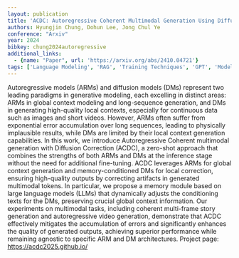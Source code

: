 ```yaml
---
layout: publication
title: 'ACDC: Autoregressive Coherent Multimodal Generation Using Diffusion Correction'
authors: Hyungjin Chung, Dohun Lee, Jong Chul Ye
conference: "Arxiv"
year: 2024
bibkey: chung2024autoregressive
additional_links:
  - {name: "Paper", url: 'https://arxiv.org/abs/2410.04721'}
tags: ['Language Modeling', 'RAG', 'Training Techniques', 'GPT', 'Model Architecture', 'Fine-Tuning', 'Merging', 'Applications', 'Multimodal Models', 'Pretraining Methods']
---
```

Autoregressive models (ARMs) and diffusion models (DMs) represent two leading
paradigms in generative modeling, each excelling in distinct areas: ARMs in
global context modeling and long-sequence generation, and DMs in generating
high-quality local contexts, especially for continuous data such as images and
short videos. However, ARMs often suffer from exponential error accumulation
over long sequences, leading to physically implausible results, while DMs are
limited by their local context generation capabilities. In this work, we
introduce Autoregressive Coherent multimodal generation with Diffusion
Correction (ACDC), a zero-shot approach that combines the strengths of both
ARMs and DMs at the inference stage without the need for additional
fine-tuning. ACDC leverages ARMs for global context generation and
memory-conditioned DMs for local correction, ensuring high-quality outputs by
correcting artifacts in generated multimodal tokens. In particular, we propose
a memory module based on large language models (LLMs) that dynamically adjusts
the conditioning texts for the DMs, preserving crucial global context
information. Our experiments on multimodal tasks, including coherent
multi-frame story generation and autoregressive video generation, demonstrate
that ACDC effectively mitigates the accumulation of errors and significantly
enhances the quality of generated outputs, achieving superior performance while
remaining agnostic to specific ARM and DM architectures. Project page:
https://acdc2025.github.io/
